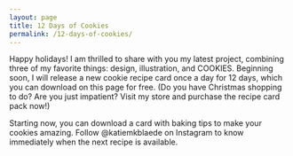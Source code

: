 ```yaml
---
layout: page
title: 12 Days of Cookies
permalink: /12-days-of-cookies/
---
```


Happy holidays! I am thrilled to share with you my latest project, combining three of my favorite things: design, illustration, and COOKIES. Beginning soon, I will release a new cookie recipe card once a day for 12 days, which you can download on this page for free. (Do you have Christmas shopping to do? Are you just impatient? Visit my store and purchase the recipe card pack now!)

Starting now, you can download a card with baking tips to make your cookies amazing. Follow @katiemkblaede on Instagram to know immediately when the next recipe is available.
